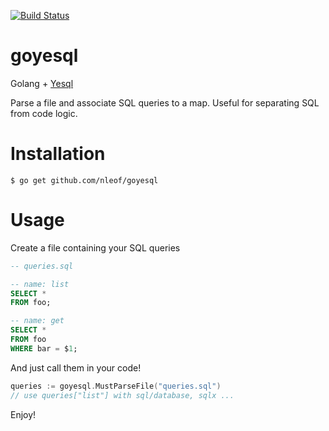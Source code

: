 [![Build Status](https://travis-ci.org/nleof/goyesql.svg)](https://travis-ci.org/nleof/goyesql)

# goyesql

Golang + [Yesql](https://github.com/krisajenkins/yesql)

Parse a file and associate SQL queries to a map. Useful for separating SQL from code logic.


# Installation

```
$ go get github.com/nleof/goyesql
```

# Usage

Create a file containing your SQL queries

```sql
-- queries.sql

-- name: list
SELECT *
FROM foo;

-- name: get
SELECT *
FROM foo
WHERE bar = $1;
```

And just call them in your code!

```go
queries := goyesql.MustParseFile("queries.sql")
// use queries["list"] with sql/database, sqlx ...
```

Enjoy!
